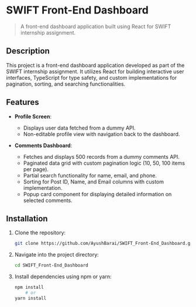 # SWIFT Front-End Dashboard

> A front-end dashboard application built using React for SWIFT internship assignment.

## Description

This project is a front-end dashboard application developed as part of the SWIFT internship assignment. It utilizes React for building interactive user interfaces, TypeScript for type safety, and custom implementations for pagination, sorting, and searching functionalities.

## Features

- **Profile Screen**:
  - Displays user data fetched from a dummy API.
  - Non-editable profile view with navigation back to the dashboard.

- **Comments Dashboard**:
  - Fetches and displays 500 records from a dummy comments API.
  - Paginated data grid with custom pagination logic (10, 50, 100 items per page).
  - Partial search functionality for name, email, and phone.
  - Sorting for Post ID, Name, and Email columns with custom implementation.
  - Popup card component for displaying detailed information on selected comments.

## Installation

1. Clone the repository:

   ```bash
   git clone https://github.com/AyushBarai/SWIFT_Front-End_Dashboard.git
   ```
2. Navigate into the project directory:
    
    ```bash
    cd SWIFT_Front-End_Dashboard
    ```
3. Install dependencies using npm or yarn:
    ```bash
    npm install
        # or
    yarn install
    ```

